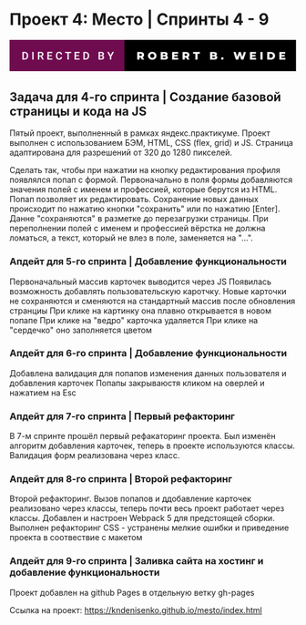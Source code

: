 # Проект 4: Место | Спринты 4 - 9
[![forthebadge](https://raw.githubusercontent.com/kndenisenko/mesto/f4c001876398a6c4dc2c7b5a3344b37928d1de96/src/images/badge-for-readme.svg)](https://forthebadge.com) <br />

## Задача для 4-го спринта | Создание базовой страницы и кода на JS
Пятый проект, выполненный в рамках яндекс.практикуме.
Проект выполнен с использованием БЭМ, HTML, CSS (flex, grid) и JS. Страница адаптирована для разрешений от 320 до 1280 пикселей.

Сделать так, чтобы при нажатии на кнопку редактирования профиля появлялся попап с формой. Первоначально в поля формы добавляются значения полей с именем и профессией, которые берутся из HTML. Попап позволяет их редактировать. Сохранение новых данных происходит по нажатию кнопки "сохранить" или по нажатию [Enter]. Данне "сохраняются" в разметке до перезагрузки страницы. При переполнении полей с именем и профессией вёрстка не должна ломаться, а текст, который не влез в поле, заменяется на "...".


### Апдейт для 5-го спринта | Добавление функциональности
Первоначальный массив карточек выводится через JS
Появилась возможность добавлять пользовательскую каротчку. Новые карточки не сохраняются и сменяются на стандартный массив после обновления странциы
При клике на картинку она плавно открывается в новом попапе
При клике на "ведро" карточка удаляется
При клике на "сердечко" оно заполняется цветом


### Апдейт для 6-го спринта | Добавление функциональности
Добавлена валидация для попапов изменения данных пользователя и добавления карточек
Попапы закрываюстя кликом на оверлей и нажатием на Esc


### Апдейт для 7-го спринта | Первый рефакторинг
В 7-м спринте прошёл первый рефакаторинг проекта. Был изменён алгоритм добавления карточек, теперь в проекте
используются классы. Валидация форм реализована через класс.


### Апдейт для 8-го спринта | Второй рефакторинг
Второй рефакторинг. Вызов попапов и ддобавление карточек реализовано через классы, теперь почти весь проект работает через классы. 
Добавлен и настроен Webpack 5 для предстоящей сборки. Выполнен рефакторинг CSS - устранены мелкие ошибки и приведение проекта в соотвествие с макетом

### Апдейт для 9-го спринта | Заливка сайта на хостинг и добавление функциональности
Проект добавлен на github Pages в отдельную ветку gh-pages

Ссылка на проект: https://kndenisenko.github.io/mesto/index.html
